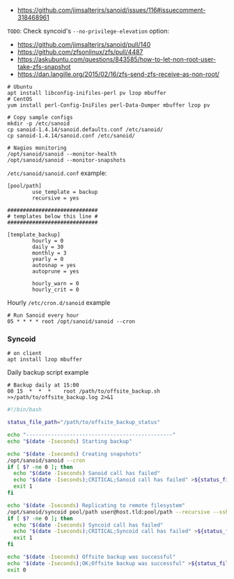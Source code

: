 * https://github.com/jimsalterjrs/sanoid/issues/116#issuecomment-318468961

`TODO`: Check syncoid's `--no-privilege-elevation` option:
* https://github.com/jimsalterjrs/sanoid/pull/140
* https://github.com/zfsonlinux/zfs/pull/4487
* https://askubuntu.com/questions/843585/how-to-let-non-root-user-take-zfs-snapshot
* https://dan.langille.org/2015/02/16/zfs-send-zfs-receive-as-non-root/

```shell
# Ubuntu
apt install libconfig-inifiles-perl pv lzop mbuffer
# CentOS
yum install perl-Config-IniFiles perl-Data-Dumper mbuffer lzop pv

# Copy sample configs
mkdir -p /etc/sanoid
cp sanoid-1.4.14/sanoid.defaults.conf /etc/sanoid/
cp sanoid-1.4.14/sanoid.conf /etc/sanoid/

# Nagios monitoring
/opt/sanoid/sanoid --monitor-health
/opt/sanoid/sanoid --monitor-snapshots
```

`/etc/sanoid/sanoid.conf` example:
```
[pool/path]
        use_template = backup
        recursive = yes

#############################
# templates below this line #
#############################

[template_backup]
        hourly = 0
        daily = 30
        monthly = 3
        yearly = 0
        autosnap = yes
        autoprune = yes

        hourly_warn = 0
        hourly_crit = 0
```

Hourly `/etc/cron.d/sanoid` example
```
# Run Sanoid every hour
05 * * * * root /opt/sanoid/sanoid --cron
```

### Syncoid

```shell
# on client
apt install lzop mbuffer
```

Daily backup script example
```
# Backup daily at 15:00
00 15  *  *  *    root /path/to/offsite_backup.sh >>/path/to/offsite_backup.log 2>&1
```
```bash
#!/bin/bash

status_file_path="/path/to/offsite_backup_status"

echo "-----------------------------------------------"
echo "$(date -Iseconds) Starting backup"

echo "$(date -Iseconds) Creating snapshots"
/opt/sanoid/sanoid --cron
if [ $? -ne 0 ]; then
  echo "$(date -Iseconds) Sanoid call has failed"
  echo "$(date -Iseconds);CRITICAL;Sanoid call has failed" >${status_file_path}
  exit 1
fi

echo "$(date -Iseconds) Replicating to remote filesystem"
/opt/sanoid/syncoid pool/path user@host.tld:pool/path --recursive --sshkey /path/to/a/key
if [ $? -ne 0 ]; then
  echo "$(date -Iseconds) Syncoid call has failed"
  echo "$(date -Iseconds);CRITICAL;Syncoid call has failed" >${status_file_path}
  exit 1
fi

echo "$(date -Iseconds) Offsite backup was successful"
echo "$(date -Iseconds);OK;Offsite backup was successful" >${status_file_path}
exit 0
```
